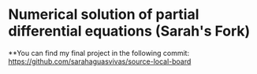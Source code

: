 # Numerical solution of partial differential equations (Sarah's Fork)

**You can find my final project in the following commit:
https://github.com/sarahaguasvivas/source-local-board

